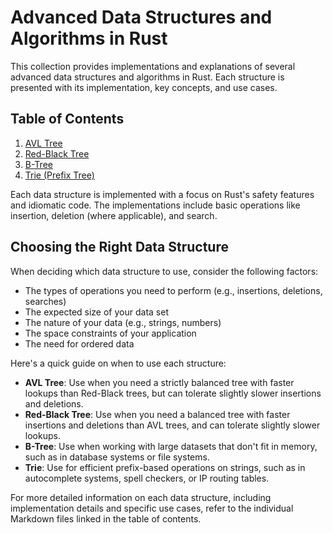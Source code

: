 # Advanced Data Structures and Algorithms in Rust

This collection provides implementations and explanations of several advanced data structures and algorithms in Rust. Each structure is presented with its implementation, key concepts, and use cases.

## Table of Contents

1. [AVL Tree](avl_tree.md)
2. [Red-Black Tree](red_black_tree.md)
3. [B-Tree](b_tree.md)
4. [Trie (Prefix Tree)](trie.md)

Each data structure is implemented with a focus on Rust's safety features and idiomatic code. The implementations include basic operations like insertion, deletion (where applicable), and search.

## Choosing the Right Data Structure

When deciding which data structure to use, consider the following factors:

- The types of operations you need to perform (e.g., insertions, deletions, searches)
- The expected size of your data set
- The nature of your data (e.g., strings, numbers)
- The space constraints of your application
- The need for ordered data

Here's a quick guide on when to use each structure:

- **AVL Tree**: Use when you need a strictly balanced tree with faster lookups than Red-Black trees, but can tolerate slightly slower insertions and deletions.
- **Red-Black Tree**: Use when you need a balanced tree with faster insertions and deletions than AVL trees, and can tolerate slightly slower lookups.
- **B-Tree**: Use when working with large datasets that don't fit in memory, such as in database systems or file systems.
- **Trie**: Use for efficient prefix-based operations on strings, such as in autocomplete systems, spell checkers, or IP routing tables.

For more detailed information on each data structure, including implementation details and specific use cases, refer to the individual Markdown files linked in the table of contents.
